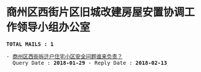 # 商州区西街片区旧城改建房屋安置协调工作领导小组办公室
<pre><b>TOTAL MAILS : 1</b></pre>
<pre>
- <a href="../../categories/mails/4532.md">商州区西街拆迁户住宅小区安全问题谁来负责？</a><br/>  Query Date : <b>2018-01-29</b> - Reply Date : <b>2018-02-13</b>
</pre>